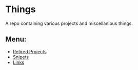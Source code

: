 # Things
  A repo containing various projects and miscellanious things.

  ## Menu:
  - [Retired Projects](https://github.com/fynks/things/tree/main/Retired)
  - [Snipets](https://github.com/fynks/things/snipets.md)
  - [Links](https://github.com/fynks/things/links.md)
  